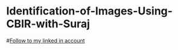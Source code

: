 # Identification-of-Images-Using-CBIR-with-Suraj

#[Follow to my linked in account](https://www.linkedin.com/in/suraj-kumar-bhoi-b36aa32b2/)

